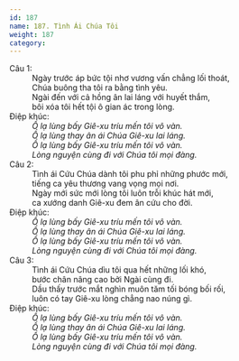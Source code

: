```yaml
---
id: 187
name: 187. Tình Ái Chúa Tôi
weight: 187
category: 
---
```

<dl><dt>Câu 1:</dt><dd data-verse="1">Ngày trước áp bức tội nhơ vương vấn chẳng lối thoát, <br/>Chúa buông tha tôi ra bằng tình yêu. <br/>Ngài đến với cả hồng ân lai láng với huyết thắm, <br/>bôi xóa tôi hết tội ô gian ác trong lòng. </dd><dt>Điệp khúc:</dt><dd data-chorus="1"><em>Ồ lạ lùng bấy Giê-xu tríu mến tôi vô vàn. <br/>Ồ lạ lùng thay ân ái Chúa Giê-xu lai láng. <br/>Ồ lạ lùng bấy Giê-xu tríu mến tôi vô vàn. <br/>Lòng nguyện cùng đi với Chúa tôi mọi đàng. </em></dd><dt>Câu 2:</dt><dd data-verse="2">Tình ái Cứu Chúa dành tôi phu phỉ những phước mới, <br/>tiếng ca yêu thương vang vọng mọi nơi. <br/>Ngày mới sức mới lòng tôi luôn trỗi khúc hát mới, <br/>ca xướng danh Giê-xu đem ân cứu cho đời. </dd><dt>Điệp khúc:</dt><dd data-chorus="1"><em>Ồ lạ lùng bấy Giê-xu tríu mến tôi vô vàn. <br/>Ồ lạ lùng thay ân ái Chúa Giê-xu lai láng. <br/>Ồ lạ lùng bấy Giê-xu tríu mến tôi vô vàn. <br/>Lòng nguyện cùng đi với Chúa tôi mọi đàng. </em></dd><dt>Câu 3:</dt><dd data-verse="3">Tình ái Cứu Chúa dìu tôi qua hết những lối khó, <br/>bước chân nâng cao bởi Ngài cùng đi. <br/>Dầu thấy trước mắt nghìn muôn tăm tối bóng bối rối, <br/>luôn có tay Giê-xu lòng chẳng nao núng gì. </dd><dt>Điệp khúc:</dt><dd data-chorus="1"><em>Ồ lạ lùng bấy Giê-xu tríu mến tôi vô vàn. <br/>Ồ lạ lùng thay ân ái Chúa Giê-xu lai láng. <br/>Ồ lạ lùng bấy Giê-xu tríu mến tôi vô vàn. <br/>Lòng nguyện cùng đi với Chúa tôi mọi đàng. </em></dd></dl>
